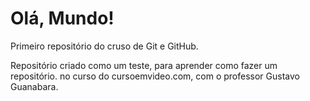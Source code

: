 # Olá, Mundo!

 Primeiro repositório do cruso de Git e GitHub.

Repositório criado como um teste, para aprender como fazer um repositório.
no curso do cursoemvideo.com, com o professor Gustavo Guanabara.